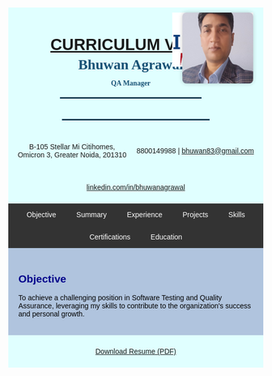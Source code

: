 <html>
<head>
<meta name="viewport" content="width=device-width, initial-scale=1">
<script src='https://kit.fontawesome.com/1053334a8a.js' crossorigin='anonymous'></script>
<style>
  body { font-family: Arial, sans-serif; margin: 0; }
  .header, .footer { background-color: LightCyan; padding: 10px; text-align: center; position: relative; }
  .header img { position: absolute; top: 10px; right: 20px; width: 160px; height: auto; }
  .navbar { overflow: hidden; background-color: #333; display: flex; flex-wrap: wrap; justify-content: center; }
  .navbar a { color: white; padding: 14px 20px; text-decoration: none; display: block; text-align: center; }
  .navbar a:hover { background-color: #ddd; color: black; }
  .containerTab { display: none; padding: 20px; background: LightSteelBlue; color: black; }
  ul { padding-left: 20px; }
  h2 { color: darkblue; }
  .activeTab { display: block !important; }
  .header h1 { font-size: 32px; margin-bottom: 5px; }
</style>
</head>
<body>

<div class="header" style="display: flex; flex-wrap: wrap; align-items: center; justify-content: center; gap: 20px; position: relative;">
  <img src="CTFL.png" alt="Certification" style="position: absolute; top: 10px; right: 20px; width: 160px; height: auto;">
  <div style="flex: 1 1 300px; text-align: center;">
    <h1 style="font-size: 32px; margin-bottom: 5px;"><u>CURRICULUM VITAE</u></h1>
    <h2 style="margin-top: 0; font-size: 28px; font-family: 'Georgia', serif; color: #1a5276;">Bhuwan Agrawal</h2>
    <h4 style="margin-top: -10px; font-family: 'Georgia', serif; color: #1a5276;">QA Manager</h4>
    <hr style="width: 60%; margin: 10px auto; border: 1px solid #1a5276;">
  </div>
  <div style="flex: 0 0 auto;">
  <img src="bhuwan.jpg" alt="Profile Photo" style="width: 140px; height: 140px; border-radius: 8px; object-fit: cover; box-shadow: 0 0 8px rgba(0,0,0,0.2);">
</div>
  <hr style="width: 60%; margin: 10px auto; border: 1px solid #1a5276;">
  <p><i class='fas fa-map-marker-alt'></i> B-105 Stellar Mi Citihomes,<br>Omicron 3, Greater Noida, 201310</p>
  <p><i class='fas fa-mobile-alt'></i> 8800149988 | <i class='fa fa-envelope'></i> <a href="mailto:bhuwan83@gmail.com">bhuwan83@gmail.com</a></p>
  <p><i class='fab fa-linkedin'></i> <a href="https://www.linkedin.com/in/bhuwanagrawal">linkedin.com/in/bhuwanagrawal</a></p>
</div>

<div class="navbar">
  <a href="#objective" onclick="openTab('objective'); window.location.hash='objective'">Objective</a>
  <a href="#summary" onclick="openTab('summary'); window.location.hash='summary'">Summary</a>
  <a href="#experience" onclick="openTab('experience'); window.location.hash='experience'">Experience</a>
  <a href="#projects" onclick="openTab('projects'); window.location.hash='projects'">Projects</a>
  <a href="#skills" onclick="openTab('skills'); window.location.hash='skills'">Skills</a>
  <a href="#certifications" onclick="openTab('certifications'); window.location.hash='certifications'">Certifications</a>
  <a href="#education" onclick="openTab('education'); window.location.hash='education'">Education</a>
</div>

<div id="objective" class="containerTab activeTab">
  <h2>Objective</h2>
  <p>To achieve a challenging position in Software Testing and Quality Assurance, leveraging my skills to contribute to the organization's success and personal growth.</p>
</div>

<div id="summary" class="containerTab">
  <h2>Professional Summary</h2>
  <ul>
    <li>13+ years of experience in Software Testing and QA</li>
    <li>Expert in automation tools: Selenium, Cypress, Ranorex, TestComplete</li>
    <li>Strong in manual testing: functional, regression, GUI, database</li>
    <li>Experienced with SDLC/STLC, Agile, test planning, and team leadership</li>
    <li>Tools: Jira, TestRail, TestLink, GitHub, SVN, SQL Server</li>
    <li>Team management, client interaction, project estimation and delivery</li>
  </ul>
</div>

<div id="experience" class="containerTab">
  <h2>Experience</h2>
  <ul>
    <li><b>QA Manager – Bitxia Tech Pvt. Ltd.</b>, Gurugram (Sep 2022 – Present)</li>
    <li><b>Sr. Test Engineer – DLT LABS</b>, Noida (Jun 2021 – Sep 2022)</li>
    <li><b>Associate Team Lead – Xorlabs.com</b>, Greater Noida (Mar 2014 – Jun 2021)</li>
    <li><b>Software Test Engineer – Safenet Infotech Pvt. Ltd.</b> via Magna InfoTech, Noida (Mar 2012 – Mar 2014)</li>
  </ul>
</div>

<div id="certifications" class="containerTab">
  <h2>Certifications</h2>
  <ul>
    <li>ISTQB Certified Tester – Foundation Level</li>
  </ul>
</div>

<div id="skills" class="containerTab">
  <h2>Software Skills</h2>
  <ul>
    <li>Languages: Java, VBScript</li>
    <li>Automation Tools: Selenium, Cypress, Ranorex, TestComplete</li>
    <li>Bug Tracking: Jira, QC, MKS</li>
    <li>Test Management: TestRail, TestLink</li>
    <li>Version Control: SVN, GitHub</li>
    <li>Databases: SQL Server</li>
    <li>OS: Windows XP/7/10, Server 2008</li>
    <li>Office Tools: MS Excel, Word, PowerPoint</li>
  </ul>
</div>

<div id="projects" class="containerTab">
  <h2>Project Experience</h2>
  <p><b>Bitxia Tech Pvt. Ltd.</b> (Sep 2022 – Present)</p>
  <ul>
    <li>eNAM 2.0, APL Logistics, Investor Portal, Jarvis Retail Lending – QA Manager</li>
    <li>Responsibilities: Team leadership, test planning, client interaction, Jira/TestRail usage</li>
  </ul>
  <p><b>DLT LABS</b> (Jun 2021 – Sep 2022)</p>
  <ul>
    <li>PPD & THOR (DL Asset Track) – Manual Testing</li>
    <li>Tools: Jira, TestLink</li>
  </ul>
  <p><b>Xorlabs.com</b> (Mar 2014 – Jun 2021)</p>
  <ul>
    <li>Key Projects: SQLCM, XMF Automation, CML Configurator, SQL Secure, OSC, ASD, MSQT</li>
    <li>Automation: Selenium, Ranorex, TestComplete</li>
  </ul>
  <p><b>Safenet Infotech Pvt. Ltd.</b> (Mar 2012 – Mar 2014)</p>
  <ul>
    <li>Projects: Usage Reporting System, WPS Online, WPS Client</li>
    <li>Manual + QTP (VBScript) Automation, MKS for defect tracking</li>
  </ul>
</div>

<div id="education" class="containerTab">
  <h2>Education</h2>
  <ul>
    <li>MCA – UP Technical University – 64.28%</li>
    <li>BCA – Allahabad Agriculture Institute – 7.96 CGPA</li>
  </ul>
</div>

<script>
function openTab(tabName) {
  var x = document.getElementsByClassName("containerTab");
  for (var i = 0; i < x.length; i++) {
    x[i].classList.remove("activeTab");
  }
  document.getElementById(tabName).classList.add("activeTab");
}
</script>

<div class="footer">
  <p><i class='fa fa-download'></i> <a href="Resume_Bhuwan_Agrawal.pdf" download>Download Resume (PDF)</a></p>
</div>

</body>
</html>
